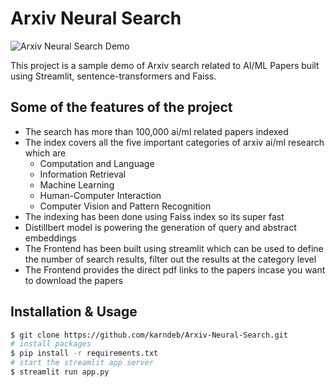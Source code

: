 # Arxiv Neural Search
![Arxiv Neural Search Demo](https://github.com/karndeb/Arxiv-Neural-Search/tree/master/demo/animation_demo.gif)

This project is a sample demo of Arxiv search related to AI/ML Papers built using Streamlit, sentence-transformers and Faiss. 


## Some of the features of the project

- The search has more than 100,000 ai/ml related papers indexed 
- The index covers all the five important categories of arxiv ai/ml research which are 
  - Computation and Language 
  - Information Retrieval 
  - Machine Learning 
  - Human-Computer Interaction
  - Computer Vision and Pattern Recognition
- The indexing has been done using Faiss index so its super fast
- Distillbert model is powering the generation of query and abstract embeddings 
- The Frontend has been built using streamlit which can be used to define the number of search results, filter out the results at the category level
- The Frontend provides the direct pdf links to the papers incase you want to download the papers 


## Installation & Usage

```bash
$ git clone https://github.com/karndeb/Arxiv-Neural-Search.git
# install packages
$ pip install -r requirements.txt
# start the streamlit app server
$ streamlit run app.py
